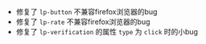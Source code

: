 - 修复了 `lp-button` 不兼容firefox浏览器的bug
- 修复了 `lp-rate` 不兼容firefox浏览器的bug
- 修复了 `lp-verification` 的属性 `type` 为 `click` 时的小bug